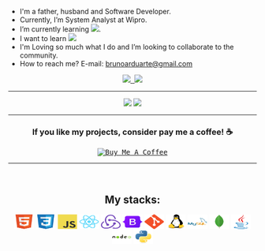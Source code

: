 - I'm a father, husband and Software Developer.
- Currently, I’m System Analyst at Wipro.
- I’m currently learning <img src="http://img.shields.io/badge/-Java-F89820?style=flat&logo=java&logoColor=white">.
- I want to learn <img src="https://img.shields.io/badge/-Kotlin-black?style=flat&logo=kotlin&logoColor=purple">
- I'm Loving so much what I do and I’m looking to collaborate to the community.
- How to reach me? E-mail: brunoarduarte@gmail.com

<div align="center">
  <a href="https://www.linkedin.com/in/brunoarduarte/" target="_blank" margin="0 20" borderRadius="10px">
    <kbd>
      <img src="https://img.shields.io/badge/linkedin-%230077B5.svg?&style=for-the-badge&logo=linkedin&logoColor=white" height=50>
    </kbd>
  </a>
  <a href="https://www.instagram.com/brunoarduarte/?hl=pt-br" target="_blank">
    <kbd>
      <img src="https://img.shields.io/badge/instagram-%23E4405F.svg?&style=for-the-badge&logo=instagram&logoColor=white" height=50>
    </kbd>
  </a>
</div>
<hr/>

<div align="center">
  <img height="180em" src="https://github-readme-stats.vercel.app/api?username=brunoarduarte&show_icons=true&theme=dracula&include_all_commits=true&count_private=true"/>
  <img height="180em" src="https://github-readme-stats.vercel.app/api/top-langs/?username=brunoarduarte&layout=compact&langs_count=7&theme=dracula"/>
</div> 
<hr/>

<div align="center"> 
<h3>If you like my projects, consider pay me a coffee! ☕ </h3>
<a href="https://www.buymeacoffee.com/brunoarduarte" target="_blank" rel="noreferrer nofollow">
  <kbd>
    <img src="https://cdn.buymeacoffee.com/buttons/default-red.png" alt="Buy Me A Coffee" height="40" width="170" >
  </kbd>
</a>
</div>
<hr/>

<div style="display: inline_block" align="center"><br>
  <h2>My stacks:</h2>
  <img align="center" alt="HTML" height="30" width="40" src="https://raw.githubusercontent.com/devicons/devicon/master/icons/html5/html5-original.svg">
  <img align="center" alt="CSS" height="30" width="40" src="https://raw.githubusercontent.com/devicons/devicon/master/icons/css3/css3-original.svg">
  <img align="center" alt="Js" height="30" width="40" src="https://raw.githubusercontent.com/devicons/devicon/master/icons/javascript/javascript-original.svg">
  <img align="center" alt="React" height="30" width="40" src="https://raw.githubusercontent.com/devicons/devicon/master/icons/react/react-original.svg">
  <img align="center" alt="Redux" height="30" width="40" src="https://raw.githubusercontent.com/devicons/devicon/master/icons/redux/redux-original.svg">
  <img align="center" alt="BootsTrap" height="30" width="40" src="https://raw.githubusercontent.com/devicons/devicon/master/icons/bootstrap/bootstrap-original.svg">
<!--   <img align="center" alt="TypeScript" height="30" width="40" src="https://raw.githubusercontent.com/devicons/devicon/master/icons/typescript/typescript-original.svg"> -->
  <img align="center" alt="Git" height="30" width="40" src="https://raw.githubusercontent.com/devicons/devicon/master/icons/git/git-original.svg">
  <img align="center" alt="Linux" height="30" width="40" src="https://raw.githubusercontent.com/devicons/devicon/master/icons/linux/linux-original.svg">
  <img align="center" alt="my-sql" height="30" width="40" src="https://raw.githubusercontent.com/devicons/devicon/master/icons/mysql/mysql-original-wordmark.svg">
  <img align="center" alt="MongoDB" height="30" width="40" src="https://raw.githubusercontent.com/devicons/devicon/master/icons/mongodb/mongodb-original.svg">
  <img align="center" alt="Python" height="30" width="40" src="https://raw.githubusercontent.com/devicons/devicon/master/icons/java/java-original.svg">
  <img align="center" alt="nodejs" height="30" width="40" src="https://raw.githubusercontent.com/devicons/devicon/master/icons/nodejs/nodejs-original-wordmark.svg">
  <img align="center" alt="nodejs" height="30" width="40" src="https://raw.githubusercontent.com/devicons/devicon/master/icons/python/python-original.svg">
</div>
